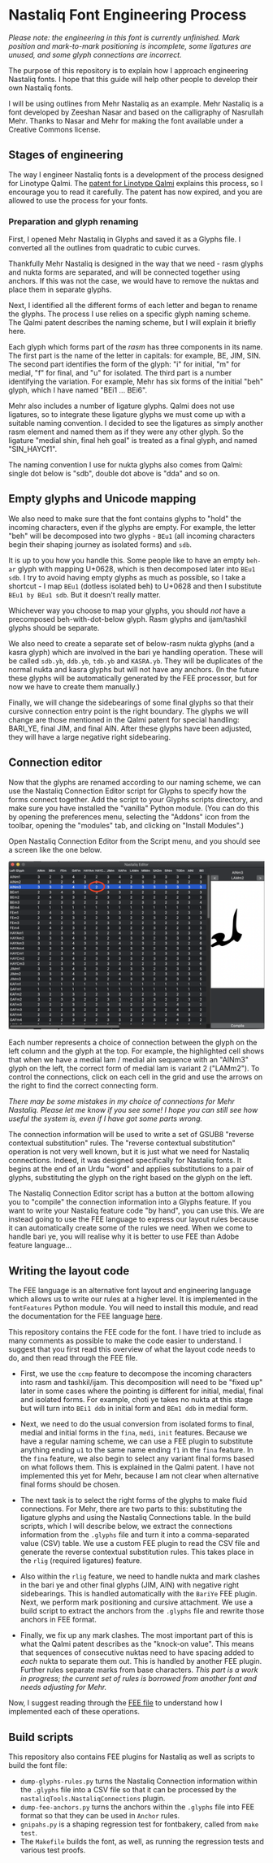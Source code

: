 # Nastaliq Font Engineering Process

*Please note: the engineering in this font is currently unfinished. Mark position and mark-to-mark positioning is incomplete, some ligatures are unused, and some glyph connections are incorrect.*

The purpose of this repository is to explain how I approach engineering Nastaliq fonts. I hope that this guide will help other people to develop their own Nastaliq fonts.

I will be using outlines from Mehr Nastaliq as an example. Mehr Nastaliq is a font developed by Zeeshan Nasar and based on the calligraphy of Nasrullah Mehr. Thanks to Nasar and Mehr for making the font available under a Creative Commons license.

## Stages of engineering

The way I engineer Nastaliq fonts is a development of the process designed for Linotype Qalmi. The [patent for Linotype Qalmi](GB2208556A.pdf) explains this process, so I encourage you to read it carefully. The patent has now expired, and you are allowed to use the process for your fonts.

### Preparation and glyph renaming

First, I opened Mehr Nastaliq in Glyphs and saved it as a Glyphs file. I converted all the outlines from quadratic to cubic curves.

Thankfully Mehr Nastaliq is designed in the way that we need - rasm glyphs and nukta forms are separated, and will be connected together using anchors. If this was not the case, we would have to remove the nuktas and place them in separate glyphs.

Next, I identified all the different forms of each letter and began to rename the glyphs. The process I use relies on a specific glyph naming scheme. The Qalmi patent describes the naming scheme, but I will explain it briefly here.

Each glyph which forms part of the *rasm* has three components in its name. The first part is the name of the letter in capitals: for example, BE, JIM, SIN. The second part identifies the form of the glyph: "i" for initial, "m" for medial, "f" for final, and "u" for isolated. The third part is a number identifying the variation. For example, Mehr has six forms of the initial "beh" glyph, which I have named "BEi1 ... BEi6".

Mehr also includes a number of ligature glyphs. Qalmi does not use ligatures, so to integrate these ligature glyphs we must come up with a suitable naming convention. I decided to see the ligatures as simply another rasm element and named them as if they were any other glyph. So the ligature "medial shin, final heh goal" is treated as a final glyph, and named "SIN_HAYCf1".

The naming convention I use for nukta glyphs also comes from Qalmi: single dot below is "sdb", double dot above is "dda" and so on.

## Empty glyphs and Unicode mapping

We also need to make sure that the font contains glyphs to "hold" the incoming characters, even if the glyphs are empty. For example, the letter "beh" will be decomposed into two glyphs - `BEu1` (all incoming characters begin their shaping journey as isolated forms) and `sdb`.

It is up to you how you handle this. Some people like to have an empty `beh-ar` glyph with mapping U+0628, which is then decomposed later into `BEu1 sdb`. I try to avoid having empty glyphs as much as possible, so I take a shortcut - I map `BEu1` (dotless isolated beh) to U+0628 and then I substitute `BEu1 by BEu1 sdb`. But it doesn't really matter.

Whichever way you choose to map your glyphs, you should *not* have a precomposed beh-with-dot-below glyph. Rasm glyphs and ijam/tashkil glyphs should be separate.

We also need to create a separate set of below-rasm nukta glyphs (and a kasra glyph) which are involved in the bari ye handling operation. These will be called `sdb.yb`, `ddb.yb`, `tdb.yb` and `KASRA.yb`. They will be duplicates of the normal nukta and kasra glyphs but will not have any anchors. (In the future these glyphs will be automatically generated by the FEE processor, but for now we have to create them manually.)

Finally, we will change the sidebearings of some final glyphs so that their cursive connection entry point is the right boundary. The glyphs we will change are those mentioned in the Qalmi patent for special handling: BARI_YE, final JIM, and final AIN. After these glyphs have been adjusted, they will have a large negative right sidebearing.

## Connection editor

Now that the glyphs are renamed according to our naming scheme, we can use the Nastaliq Connection Editor script for Glyphs to specify how the forms connect together. Add the script to your Glyphs scripts directory, and make sure you have installed the "vanilla" Python module. (You can do this by opening the preferences menu, selecting the "Addons" icon from the toolbar, opening the "modules" tab, and clicking on "Install Modules".)

Open Nastaliq Connection Editor from the Script menu, and you should see a screen like the one below.

![nastaliq-connection-editor.png](nastaliq-connection-editor.png)

Each number represents a choice of connection between the glyph on the left column and the glyph at the top. For example, the highlighted cell shows that when we have a medial lam / medial ain sequence with an "AINm3" glyph on the left, the correct form of medial lam is variant 2 ("LAMm2"). To control the connections, click on each cell in the grid and use the arrows on the right to find the correct connecting form.

*There may be some mistakes in my choice of connections for Mehr Nastaliq. Please let me know if you see some! I hope you can still see how useful the system is, even if I have got some parts wrong.*

The connection information will be used to write a set of GSUB8 "reverse contextual substitution" rules. The "reverse contextual substitution" operation is not very well known, but it is just what we need for Nastaliq connections. Indeed, it was designed specifically for Nastaliq fonts. It begins at the end of an Urdu "word" and applies substitutions to a pair of glyphs, substituting the glyph on the right based on the glyph on the left.

The Nastaliq Connection Editor script has a button at the bottom allowing you to "compile" the connection information into a Glyphs feature. If you want to write your Nastaliq feature code "by hand", you can use this. We are instead going to use the FEE language to express our layout rules because it can automatically create some of the rules we need. When we come to handle bari ye, you will realise why it is better to use FEE than Adobe feature language...

## Writing the layout code

The FEE language is an alternative font layout and engineering language which allows us to write our rules at a higher level. It is implemented in the `fontFeatures` Python module. You will need to install this module, and read the documentation for the FEE language [here](https://fontfeatures.readthedocs.io/en/latest/fee-format.html).

This repository contains the FEE code for the font. I have tried to include as many comments as possible to make the code easier to understand. I suggest that you first read this overview of what the layout code needs to do, and then read through the FEE file.

* First, we use the `ccmp` feature to decompose the incoming characters into rasm and tashkil/ijam. This decomposition will need to be "fixed up" later in some cases where the pointing is different for initial, medial, final and isolated forms. For example, choti ye takes no nukta at this stage but will turn into `BEi1 ddb` in initial form and `BEm1 ddb` in medial form.

* Next, we need to do the usual conversion from isolated forms to final, medial and initial forms in the `fina`,  `medi`, `init` features. Because we have a regular naming scheme, we can use a FEE plugin to substitute anything ending `u1` to the same name ending `f1` in the `fina` feature. In the `fina` feature, we also begin to select any variant final forms based on what follows them. This is explained in the Qalmi patent. I have not implemented this yet for Mehr, because I am not clear when alternative final forms should be chosen.

* The next task is to select the right forms of the glyphs to make fluid connections. For Mehr, there are two parts to this: substituting the ligature glyphs and using the Nastaliq Connections table. In the build scripts, which I will describe below, we extract the connections information from the `.glyphs` file and turn it into a comma-separated value (CSV) table. We use a custom FEE plugin to read the CSV file and generate the reverse contextual substitution rules. This takes place in the `rlig` (required ligatures) feature.

* Also within the `rlig` feature, we need to handle nukta and mark clashes in the bari ye and other final glyphs (JIM, AIN) with negative right sidebearings. This is handled automatically with the `BariYe` FEE plugin.
Next, we perform mark positioning and cursive attachment. We use a build script to extract the anchors from the `.glyphs` file and rewrite those anchors in FEE format.

* Finally, we fix up any mark clashes. The most important part of this is what the Qalmi patent describes as the "knock-on value". This means that sequences of consecutive nuktas need to have spacing added to *each* nukta to separate them out. This is handled by another FEE plugin. Further rules separate marks from base characters. *This part is a work in progress; the current set of rules is borrowed from another font and needs adjusting for Mehr.*

Now, I suggest reading through the [FEE file](mehr.fee) to understand how I implemented each of these operations.

## Build scripts

This repository also contains FEE plugins for Nastaliq as well as scripts to build the font file:

* `dump-glyphs-rules.py` turns the Nastaliq Connection information within the `.glyphs` file into a CSV file so that it can be processed by the `nastaliqTools.NastaliqConnections` plugin.
* `dump-fee-anchors.py` turns the anchors within the `.glyphs` file into FEE format so that they can be used in `Anchor` rules.
* `gnipahs.py` is a shaping regression test for fontbakery, called from `make test`.
* The `Makefile` builds the font, as well, as running the regression tests and various test proofs.


